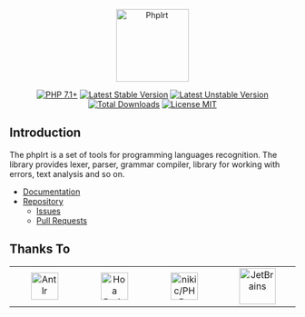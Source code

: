 <p align="center">
    <a href="https://phplrt.org/">
        <img src="https://avatars.githubusercontent.com/u/49816277?s=256&v=4" width="128" alt="Phplrt" />
    </a>
</p>

<p align="center">
    <a href="https://packagist.org/packages/phplrt/phplrt"><img src="http://poser.pugx.org/phplrt/phplrt/require/php?style=for-the-badge" alt="PHP 7.1+"></a>
    <a href="https://packagist.org/packages/phplrt/phplrt"><img src="https://poser.pugx.org/phplrt/phplrt/version?style=for-the-badge" alt="Latest Stable Version"></a>
    <a href="https://packagist.org/packages/phplrt/phplrt"><img src="https://poser.pugx.org/phplrt/phplrt/v/unstable?style=for-the-badge" alt="Latest Unstable Version"></a>
    <a href="https://packagist.org/packages/phplrt/phplrt"><img src="https://poser.pugx.org/phplrt/phplrt/downloads?style=for-the-badge" alt="Total Downloads"></a>
    <a href="https://raw.githubusercontent.com/phplrt/phplrt/master/LICENSE.md"><img src="https://poser.pugx.org/phplrt/phplrt/license?style=for-the-badge" alt="License MIT"></a>
</p>

## Introduction

The phplrt is a set of tools for programming languages recognition. The library
provides lexer, parser, grammar compiler, library for working with errors,
text analysis and so on.

- [Documentation](https://phplrt.org/docs)
- [Repository](https://github.com/phplrt/phplrt)
    - [Issues](https://github.com/phplrt/phplrt/issues)
    - [Pull Requests](https://github.com/phplrt/phplrt/pulls)

## Thanks To

<table>
    <tr>
        <td width="225" align="center">
            <a href="https://www.antlr.org/" target="_blank" rel="nofollow">
                <img src="https://phplrt.org/img/thanks/antlr-logo.png" alt="Antlr" height="48" />
            </a>
        </td>
        <td width="225" align="center">
            <a href="https://hoa-project.net/" target="_blank" rel="nofollow">
                <img src="https://phplrt.org/img/thanks/hoa.svg" alt="Hoa Project" height="48" />
            </a>
        </td>
        <td width="225" align="center">
            <a href="https://github.com/nikic/PHP-Parser" target="_blank" rel="nofollow">
                <img src="https://phplrt.org/img/thanks/php-parser.png" alt="nikic/PHP-Parser" height="48" />
            </a>
        </td>
        <td width="225" align="center">
            <a href="https://www.jetbrains.com/" target="_blank" rel="nofollow">
                <img src="https://phplrt.org/img/thanks/jetbrains.svg" alt="JetBrains" height="64" />
            </a>
        </td>
    </tr>
</table>
